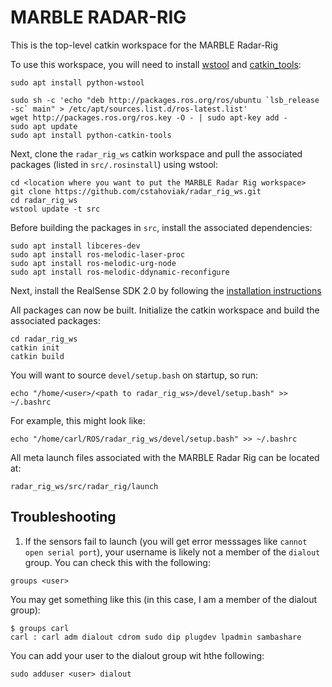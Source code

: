 # MARBLE RADAR-RIG

This is the top-level catkin workspace for the MARBLE Radar-Rig

To use this workspace, you will need to install [wstool](http://wiki.ros.org/wstool) and [catkin_tools](https://catkin-tools.readthedocs.io/en/latest/installing.html):

```
sudo apt install python-wstool
```

```
sudo sh -c 'echo "deb http://packages.ros.org/ros/ubuntu `lsb_release -sc` main" > /etc/apt/sources.list.d/ros-latest.list'
wget http://packages.ros.org/ros.key -O - | sudo apt-key add -
sudo apt update
sudo apt install python-catkin-tools

```

Next, clone the `radar_rig_ws` catkin workspace and pull the associated packages (listed in `src/.rosinstall`) using wstool:

```
cd <location where you want to put the MARBLE Radar Rig workspace>
git clone https://github.com/cstahoviak/radar_rig_ws.git
cd radar_rig_ws
wstool update -t src

```

Before building the packages in `src`, install the associated dependencies:

```
sudo apt install libceres-dev
sudo apt install ros-melodic-laser-proc
sudo apt install ros-melodic-urg-node
sudo apt install ros-melodic-ddynamic-reconfigure
```

Next, install the RealSense SDK 2.0 by following the [installation instructions](https://github.com/IntelRealSense/librealsense/blob/master/doc/distribution_linux.md#installing-the-packages)

All packages can now be built. Initialize the catkin workspace and build the associated packages:

```
cd radar_rig_ws
catkin init
catkin build
```

You will want to source `devel/setup.bash` on startup, so run:

```
echo "/home/<user>/<path to radar_rig_ws>/devel/setup.bash" >> ~/.bashrc
```

For example, this might look like:

```
echo "/home/carl/ROS/radar_rig_ws/devel/setup.bash" >> ~/.bashrc
```

All meta launch files associated with the MARBLE Radar Rig can be located at:

```
radar_rig_ws/src/radar_rig/launch
```

## Troubleshooting

1. If the sensors fail to launch (you will get error messsages like `cannot open serial port`), your username is likely not a member of the `dialout` group. You can check this with the following:

```
groups <user>
```

You may get something like this (in this case, I am a member of the dialout group):

```
$ groups carl
carl : carl adm dialout cdrom sudo dip plugdev lpadmin sambashare
```

You can add your user to the dialout group wit hthe following:

```
sudo adduser <user> dialout
